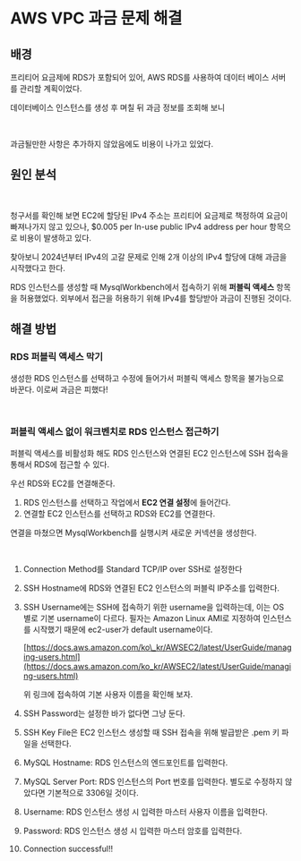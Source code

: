 # AWS VPC 과금 문제 해결

## 배경

프리티어 요금제에 RDS가 포함되어 있어, AWS RDS를 사용하여 데이터 베이스 서버를 관리할 계획이었다.

데이터베이스 인스턴스를 생성 후 며칠 뒤 과금 정보를 조회해 보니

<figure><img src="../../../.gitbook/assets/스크린샷 2025-04-14 오후 4.09.15.png" alt=""><figcaption></figcaption></figure>

과금될만한 사항은 추가하지 않았음에도 비용이 나가고 있었다.

## 원인 분석

<figure><img src="../../../.gitbook/assets/스크린샷 2025-04-14 오후 4.08.45.png" alt=""><figcaption></figcaption></figure>

청구서를 확인해 보면 EC2에 할당된 IPv4 주소는 프리티어 요금제로 책정하여 요금이 빠져나가지 않고 있으나, $0.005 per In-use public IPv4 address per hour 항목으로 비용이 발생하고 있다.

찾아보니 2024년부터 IPv4의 고갈 문제로 인해 2개 이상의 IPv4 할당에 대해 과금을 시작했다고 한다.

RDS 인스턴스를 생성할 때 MysqlWorkbench에서 접속하기 위해 **퍼블릭 액세스** 항목을 허용했었다. 외부에서 접근을 허용하기 위해 IPv4를 할당받아 과금이 진행된 것이다.

## 해결 방법

### RDS 퍼블릭 액세스 막기

생성한 RDS 인스턴스를 선택하고 수정에 들어가서 퍼블릭 액세스 항목을 불가능으로 바꾼다. 이로써 과금은 피했다!

<figure><img src="../../../.gitbook/assets/스크린샷 2025-04-14 오후 5.35.42.png" alt=""><figcaption></figcaption></figure>

### 퍼블릭 액세스 없이 워크벤치로 RDS 인스턴스 접근하기

퍼블릭 액세스를 비활성화 해도 RDS 인스턴스와 연결된 EC2 인스턴스에 SSH 접속을 통해서 RDS에 접근할 수 있다.

우선 RDS와 EC2를 연결해준다.&#x20;

1. RDS 인스턴스를 선택하고 작업에서 **EC2 연결 설정**에 들어간다.
2. 연결할 EC2 인스턴스를 선택하고 RDS와 EC2를 연결한다.

연결을 마쳤으면 MysqlWorkbench를 실행시켜 새로운 커넥션을 생성한다.

<figure><img src="../../../.gitbook/assets/스크린샷 2025-04-14 오후 5.53.33 (1).png" alt=""><figcaption></figcaption></figure>

1. Connection Method를 Standard TCP/IP over SSH로 설정한다
2. SSH Hostname에 RDS와 연결된 EC2 인스턴스의 퍼블릭 IP주소를 입력한다.
3.  SSH Username에는 SSH에 접속하기 위한 username을 입력하는데, 이는 OS 별로 기본 username이 다르다. 필자는 Amazon Linux AMI로 지정하여 인스턴스를 시작했기 때문에 ec2-user가 default username이다.

    [https://docs.aws.amazon.com/ko\_kr/AWSEC2/latest/UserGuide/managing-users.html](https://docs.aws.amazon.com/ko_kr/AWSEC2/latest/UserGuide/managing-users.html)

    위 링크에 접속하여 기본 사용자 이름을 확인해 보자.
4. SSH Password는 설정한 바가 없다면 그냥 둔다.
5. SSH Key File은 EC2 인스턴스 생성할 때 SSH 접속을 위해 발급받은 .pem 키 파일을 선택한다.
6. MySQL Hostname: RDS 인스턴스의 엔드포인트를 입력한다.
7. MySQL  Server Port: RDS 인스턴스의 Port 번호를 입력한다. 별도로 수정하지 않았다면 기본적으로 3306일 것이다.
8. Username: RDS 인스턴스 생성 시 입력한 마스터 사용자 이름을 입력한다.
9. Password: RDS 인스턴스 생성 시 입력한 마스터 암호를 입력한다.
10. Connection successful!!

